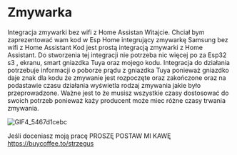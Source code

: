 # Zmywarka
Integracja zmywarki bez wifi z Home Assistan
Witajcie.
Chciał bym zaprezentować wam kod w Esp Home integrujący zmywarkę Samsung bez wifi z Home Assistant
Kod jest prostą integracją zmywarki z Home Assistant. Do stworzenia tej integracji nie potrzeba nic więcej po za Esp32 s3 , ekranu, smart gniazdka Tuya oraz mojego kodu.
Integracja do działania potrzebuje informacji o poborze prądu z gniazdka Tuya ponieważ gniazdko daje znak dla kodu że zmywanie jest rozpoczęte oraz zakończone oraz na podastawie czasu działania wyświetla rodzaj zmywania jakie było przeprowadzone. Ważne jest to że musisz wszystkie czasy dostosować do swoich potrzeb ponieważ każy producent może miec różne czasy trwania zmywania.


![GIF4_5467d1cebc](https://github.com/user-attachments/assets/2fa24667-131a-4698-acb9-a45e80adad07)

Jeśli doceniasz moją pracę PROSZĘ POSTAW MI KAWĘ
https://buycoffee.to/strzegus
